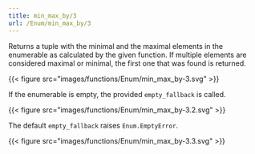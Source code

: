 ```yaml
---
title: min_max_by/3
url: /Enum/min_max_by/3
---
```


Returns a tuple with the minimal and the maximal elements in the enumerable as calculated by the given function.
If multiple elements are considered maximal or minimal, the first one that was found is returned.

{{< figure src="images/functions/Enum/min_max_by-3.svg" >}}

If the enumerable is empty, the provided `empty_fallback` is called.

{{< figure src="images/functions/Enum/min_max_by-3.2.svg" >}}

The default `empty_fallback` raises `Enum.EmptyError`.

{{< figure src="images/functions/Enum/min_max_by-3.3.svg" >}}
